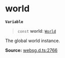 # world

**`Variable`**

> `const` **world**: [`World`](../namespaces/namespace.WebSG/classes/class.World.md)

The global world instance.

**Source:** [websg.d.ts:2766](https://github.com/thirdroom/thirdroom/blob/4c397b03/packages/websg-types/types/websg.d.ts#L2766)
